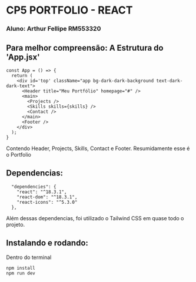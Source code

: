 # CP5 PORTFOLIO - REACT
### Aluno: Arthur Fellipe RM553320

## Para melhor compreensão: A Estrutura do 'App.jsx'

```
const App = () => {
  return (
    <div id='top' className="app bg-dark-dark-background text-dark-dark-text">
      <Header title="Meu Portfólio" homepage="#" />
      <main>
        <Projects />
        <Skills skills={skills} />
        <Contact />
      </main>
      <Footer />
    </div>
  );
}
```
Contendo Header, Projects, Skills, Contact e Footer. Resumidamente esse é o Portfolio

## Dependencias: 
```
  "dependencies": {
    "react": "^18.3.1",
    "react-dom": "^18.3.1",
    "react-icons": "^5.3.0"
  },
```
Além dessas dependencias, foi utilizado o Tailwind CSS em quase todo o projeto.
## Instalando e rodando:
Dentro do terminal
```
npm install
npm run dev
```

